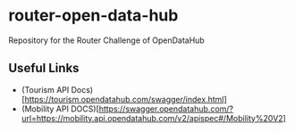 # router-open-data-hub
Repository for the Router Challenge of OpenDataHub

## Useful Links

- (Tourism API Docs)[https://tourism.opendatahub.com/swagger/index.html]
- (Mobility API DOCS)[https://swagger.opendatahub.com/?url=https://mobility.api.opendatahub.com/v2/apispec#/Mobility%20V2]